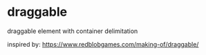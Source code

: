 # draggable
draggable element with container delimitation

inspired by: https://www.redblobgames.com/making-of/draggable/
